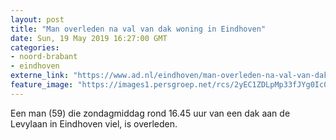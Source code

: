 ```yaml
---
layout: post
title: "Man overleden na val van dak woning in Eindhoven"
date: Sun, 19 May 2019 16:27:00 GMT
categories: 
- noord-brabant 
- eindhoven 
externe_link: "https://www.ad.nl/eindhoven/man-overleden-na-val-van-dak-woning-in-eindhoven~a2ad9214/"
feature_image: "https://images1.persgroep.net/rcs/2yEC1ZDLpMp33fJYg0Ic0aU33R8/diocontent/148769594/_fitwidth/400/?appId=21791a8992982cd8da851550a453bd7f&quality=0.7"
---
```


Een man (59) die zondagmiddag rond 16.45 uur van een dak aan de Levylaan in Eindhoven viel, is overleden.
